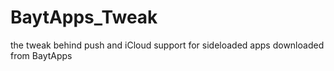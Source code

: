 # BaytApps_Tweak
the tweak behind push and iCloud support for sideloaded apps downloaded from BaytApps
